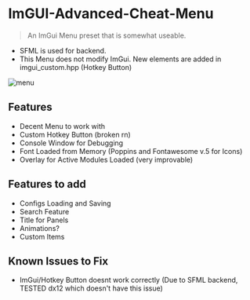 # ImGUI-Advanced-Cheat-Menu

> An ImGui Menu preset that is somewhat useable.
* SFML is used for backend.
* This Menu does not modify ImGui. New elements are added in imgui_custom.hpp (Hotkey Button)

![menu](https://user-images.githubusercontent.com/59796488/178153554-7cf12656-7d93-4a7c-b505-10dac9b674fb.png)

## Features
* Decent Menu to work with
* Custom Hotkey Button (broken rn)
* Console Window for Debugging
* Font Loaded from Memory (Poppins and Fontawesome v.5 for Icons)
* Overlay for Active Modules Loaded (very improvable) 

## Features to add
* Configs Loading and Saving
* Search Feature
* Title for Panels
* Animations?
* Custom Items

## Known Issues to Fix
* ImGui/Hotkey Button doesnt work correctly (Due to SFML backend, TESTED dx12 which doesn't have this issue)

